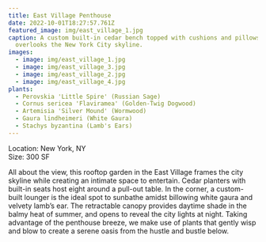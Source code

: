 ```yaml
---
title: East Village Penthouse
date: 2022-10-01T18:27:57.761Z
featured_image: img/east_village_1.jpg
caption: A custom built-in cedar bench topped with cushions and pillows sits
  overlooks the New York City skyline.
images:
  - image: img/east_village_1.jpg
  - image: img/east_village_3.jpg
  - image: img/east_village_2.jpg
  - image: img/east_village_4.jpg
plants:
  - Perovskia 'Little Spire' (Russian Sage)
  - Cornus sericea 'Flaviramea' (Golden-Twig Dogwood)
  - Artemisia 'Silver Mound' (Wormwood)
  - Gaura lindheimeri (White Gaura)
  - Stachys byzantina (Lamb's Ears)
---
```

L﻿ocation: New York, NY\
S﻿ize: 300 SF



All about the view, this rooftop garden in the East Village frames the city skyline while creating an intimate space to entertain. Cedar planters with built-in seats host eight around a pull-out table. In the corner, a custom-built lounger is the ideal spot to sunbathe amidst billowing white gaura and velvety lamb’s ear. The retractable canopy provides daytime shade in the balmy heat of summer, and opens to reveal the city lights at night. Taking advantage of the penthouse breeze, we make use of plants that gently wisp and blow to create a serene oasis from the hustle and bustle below.
